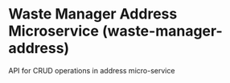 # Waste Manager Address Microservice (waste-manager-address)
API for CRUD operations in address micro-service
